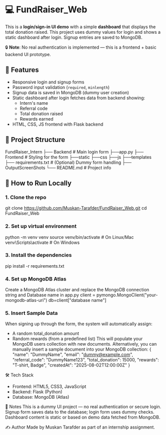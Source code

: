 # 💻 FundRaiser_Web

This is a **login/sign-in UI demo** with a simple **dashboard** that displays the total donation raised. This project uses dummy values for login and shows a static dashboard after login. Signup entries are saved to MongoDB.

🔒 **Note**: No real authentication is implemented — this is a frontend + basic backend UI prototype.



## 🔧 Features

- Responsive login and signup forms
- Password input validation (`required`, `minlength`)
- Signup data is saved in MongoDB (dummy user creation)
- Static dashboard after login fetches data from backend showing:
  - Intern's name
  - Referral code
  - Total donation raised
  - Rewards earned
- HTML, CSS, JS frontend with Flask backend



## 📁 Project Structure

FundRaiser_Intern
├── Backend # Main login form
    ├──app.py
├── Frontend # Styling for the form
    ├──static
        ├──css
        ├──js
    ├──templates
├── requirements.txt # (Optional) Dummy form handling
├── OutputScreenShots
└── README.md # Project info

## 🚀 How to Run Locally

### 1. Clone the repo

git clone https://github.com/Muskan-Tarafder/FundRaiser_Web.git
cd FundRaiser_Web

### 2. Set up virtual environment

python -m venv venv
source venv/bin/activate       # On Linux/Mac
venv\Scripts\activate          # On Windows


### 3. Install the dependencies 

pip install -r requirements.txt

### 4. Set up MongoDB Atlas

Create a MongoDB Atlas cluster and replace the MongoDB connection string and Database name in app.py
client = pymongo.MongoClient("your-mongodb-atlas-uri")
db=client["database name"]

### 5. Insert Sample Data

When signing up through the form, the system will automatically assign:
- A random total_donation amount
- Random rewards (from a predefined list)
This will populate your MongoDB users collection with new documents.
Alternatively, you can manually insert a sample document into your MongoDB collection:
{
  "name": "DummyName",
  "email": "dummy@example.com",
  "referral_code": "DummyName123",
  "total_donation": 15000,
  "rewards": "T-shirt, Badge",
  "createdAt": "2025-08-02T12:00:00Z"
}

🛠 Tech Stack
- Frontend: HTML5, CSS3, JavaScript
- Backend: Flask (Python)
- Database: MongoDB (Atlas)

📌 Notes
This is a dummy UI project — no real authentication or secure login.
Signup form saves data to the database; login form uses dummy checks.
Dashboard content is static or based on demo data fetched from MongoDB.


✍️ Author
Made by Muskan Tarafder as part of an internship assignment.
